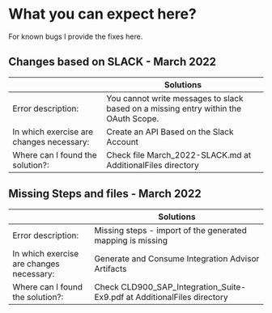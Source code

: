 #  What you can expect here?
For known bugs I provide the fixes here.

## Changes based on SLACK - March 2022

| | Solutions|
|---|-----|
| Error description:  | You cannot write messages to slack based on a missing entry within the OAuth Scope.|
| In which exercise are changes necessary:  | Create an API Based on the Slack Account|
| Where can I found the solution?:  | Check file March_2022-SLACK.md at AdditionalFiles directory|


## Missing Steps and files - March 2022
| | Solutions|
|---|-----|
| Error description:  |Missing steps - import of the generated mapping is missing|
| In which exercise are changes necessary:  |Generate and Consume Integration Advisor Artifacts|
| Where can I found the solution?:  |Check CLD900_SAP_Integration_Suite-Ex9.pdf at AdditionalFiles directory |